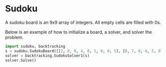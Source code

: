 # Sudoku

A sudoku board is an 9x9 array of integers. All empty cells are filled with 0s.

Below is an example of how to initialize a board, a solver, and solver the problem.

```python
import sudoku, backtracking
s = sudoku.SudokuBoard([[2, 0, 0, 4, 0, 1, 0, 0, 5], [0, 7, 0, 0, 5, 0, 0, 4, 0], [5, 9, 0, 0, 3, 0, 0, 6, 8], [0, 0, 8, 3, 4, 6, 7, 0, 0], [0, 1, 0, 9, 0, 2, 0, 5, 0], [3, 0, 2, 0, 7, 0, 6, 0, 9], [0, 2, 9, 0, 0, 0, 8, 3, 0], [0, 0, 5, 0, 2, 0, 4, 0, 0], [4, 0, 0, 6, 9, 8, 0, 0, 7]])
solver = backtracking.SudokuSolver1(s)
solver.Solve()
```
